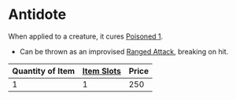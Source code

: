 # Antidote
When applied to a creature, it cures [Poisoned 1](../../../../../Conditions/Poisoned.md). 
- Can be thrown as an improvised [Ranged Attack](../../../../../Game%20Procedures/Ranged%20Attack.md), breaking on hit.

| Quantity of Item | [Item Slots](../../../../../Player%20Characters/Derived%20Statistics/Item%20Slots.md) | Price |
| ---------------- | ------------------------------------------------------------------------------------- | ----- |
| 1                | 1                                                                                     | 250   |
